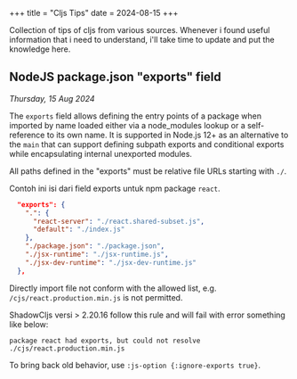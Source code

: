 +++
title = "Cljs Tips"
date = 2024-08-15
+++

Collection of tips of cljs from various sources. Whenever i found useful
information that i need to understand, i'll take time to update and put the
knowledge here.

## NodeJS package.json "exports" field

_Thursday, 15 Aug 2024_

The `exports` field allows defining the entry points of a package when imported
by name loaded either via a node_modules lookup or a self-reference to its own
name. It is supported in Node.js 12+ as an alternative to the `main` that can
support defining subpath exports and conditional exports while encapsulating
internal unexported modules.

All paths defined in the "exports" must be relative file URLs starting with
`./`.

Contoh ini isi dari field exports untuk npm package `react`.

```json
  "exports": {
    ".": {
      "react-server": "./react.shared-subset.js",
      "default": "./index.js"
    },
    "./package.json": "./package.json",
    "./jsx-runtime": "./jsx-runtime.js",
    "./jsx-dev-runtime": "./jsx-dev-runtime.js"
  },
```

Directly import file not conform with the allowed list, e.g.
`/cjs/react.production.min.js` is not permitted.

ShadowCljs versi > 2.20.16 follow this rule and will fail with error something
like below:

```
package react had exports, but could not resolve ./cjs/react.production.min.js
```

To bring back old behavior, use `:js-option {:ignore-exports true}`.
